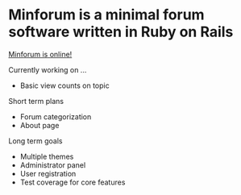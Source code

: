 Minforum is a minimal forum software written in Ruby on Rails
=============================================================

[Minforum is online!](http://minforum.heroku.com/)

Currently working on ...
- Basic view counts on topic

Short term plans
- Forum categorization
- About page

Long term goals
- Multiple themes
- Administrator panel
- User registration
- Test coverage for core features